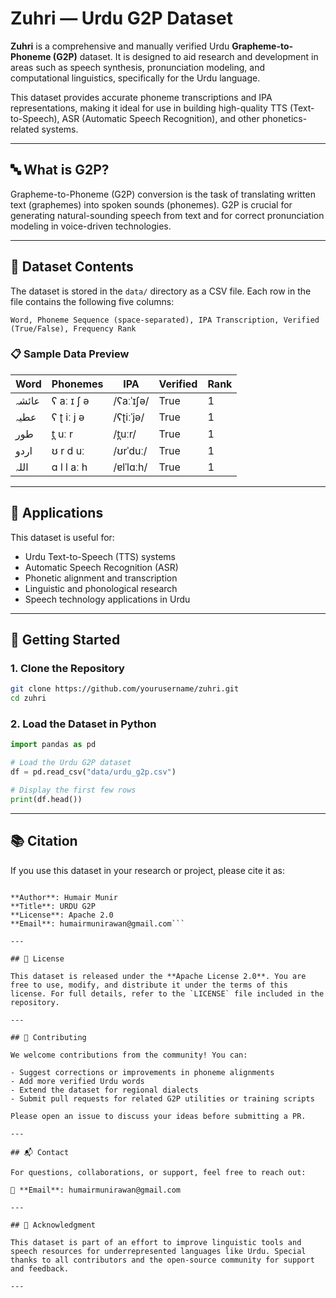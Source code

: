 # Zuhri — Urdu G2P Dataset

**Zuhri** is a comprehensive and manually verified Urdu **Grapheme-to-Phoneme (G2P)** dataset. It is designed to aid research and development in areas such as speech synthesis, pronunciation modeling, and computational linguistics, specifically for the Urdu language.

This dataset provides accurate phoneme transcriptions and IPA representations, making it ideal for use in building high-quality TTS (Text-to-Speech), ASR (Automatic Speech Recognition), and other phonetics-related systems.

---

## 🔤 What is G2P?

Grapheme-to-Phoneme (G2P) conversion is the task of translating written text (graphemes) into spoken sounds (phonemes). G2P is crucial for generating natural-sounding speech from text and for correct pronunciation modeling in voice-driven technologies.

---

## 📁 Dataset Contents

The dataset is stored in the `data/` directory as a CSV file. Each row in the file contains the following five columns:

```
Word, Phoneme Sequence (space-separated), IPA Transcription, Verified (True/False), Frequency Rank
```

### 📋 Sample Data Preview

| Word        | Phonemes               | IPA               | Verified | Rank |
|-------------|------------------------|--------------------|----------|------|
| عائشہ       | ʕ aː ɪ ʃ ə            | /ʕaːˈɪʃə/         | True     | 1    |
| عطیہ        | ʕ ʈ iː j ə            | /ʕʈiːˈjə/         | True     | 1    |
| طور         | t̪ uː r                | /t̪uːr/            | True     | 1    |
| اردو        | ʊ r d uː              | /ʊrˈduː/           | True     | 1    |
| اللہ        | ɑ l l aː h            | /ɐlˈlɑːh/          | True     | 1    |

---

## 🎯 Applications

This dataset is useful for:

- Urdu Text-to-Speech (TTS) systems
- Automatic Speech Recognition (ASR)
- Phonetic alignment and transcription
- Linguistic and phonological research
- Speech technology applications in Urdu

---

## 🚀 Getting Started

### 1. Clone the Repository

```bash
git clone https://github.com/yourusername/zuhri.git
cd zuhri
```

### 2. Load the Dataset in Python

```python
import pandas as pd

# Load the Urdu G2P dataset
df = pd.read_csv("data/urdu_g2p.csv")

# Display the first few rows
print(df.head())
```

---

## 📚 Citation

If you use this dataset in your research or project, please cite it as:
```citation

**Author**: Humair Munir  
**Title**: URDU G2P  
**License**: Apache 2.0  
**Email**: humairmunirawan@gmail.com```

---

## 📜 License

This dataset is released under the **Apache License 2.0**. You are free to use, modify, and distribute it under the terms of this license. For full details, refer to the `LICENSE` file included in the repository.

---

## 🤝 Contributing

We welcome contributions from the community! You can:

- Suggest corrections or improvements in phoneme alignments
- Add more verified Urdu words
- Extend the dataset for regional dialects
- Submit pull requests for related G2P utilities or training scripts

Please open an issue to discuss your ideas before submitting a PR.

---

## 📬 Contact

For questions, collaborations, or support, feel free to reach out:

📧 **Email**: humairmunirawan@gmail.com

---

## 🧠 Acknowledgment

This dataset is part of an effort to improve linguistic tools and speech resources for underrepresented languages like Urdu. Special thanks to all contributors and the open-source community for support and feedback.

---
